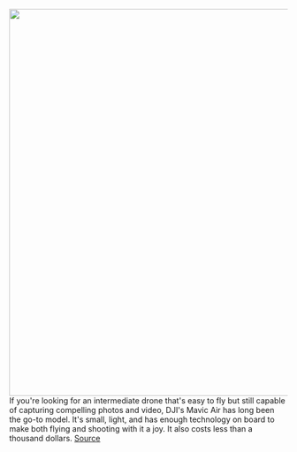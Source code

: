 <img src='https://cdn0.vox-cdn.com/hermano/verge/product/image/9316/vpavic_042029_4003_0162_SQUARE.jpg' width='700px' /><br/>
If you're looking for an intermediate drone that's easy to fly but still capable of capturing compelling photos and video, DJI's Mavic Air has long been the go-to model. It's small, light, and has enough technology on board to make both flying and shooting with it a joy. It also costs less than a thousand dollars.
<a href='https://www.theverge.com/21243887/dji-mavic-air-2-2020-drone-flight-photography-video-review-price-specs-features'> Source <a/>